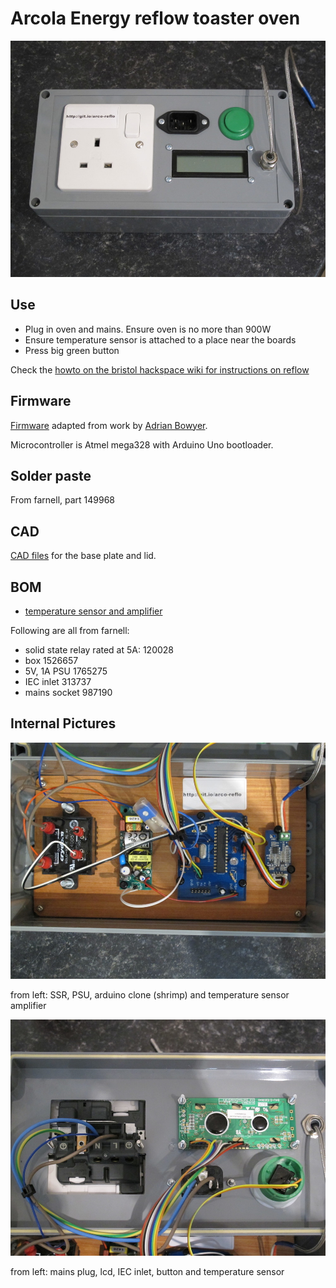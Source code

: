# Arcola Energy reflow toaster oven

![top](pics/top.jpg)

## Use

* Plug in oven and mains. Ensure oven is no more than 900W
* Ensure temperature sensor is attached to a place near the boards
* Press big green button

Check the [howto on the bristol hackspace wiki for instructions on reflow](http://bristol.hackspace.org.uk/wiki/doku.php?id=making_stencils_in_the_hackspace_using_the_vinyl_cutter) 

## Firmware

[Firmware](firmware/reflow/reflow.ino) adapted from work by [Adrian Bowyer](http://reprap.org/wiki/Toaster_Oven_Reflow_Technique#Firmware). 

Microcontroller is Atmel mega328 with Arduino Uno bootloader.

## Solder paste

From farnell, part 149968

## CAD

[CAD files](cad) for the base plate and lid.

## BOM

* [temperature sensor and amplifier](http://www.seeedstudio.com/wiki/Grove_-_High_Temperature_Sensor)

Following are all from farnell:

* solid state relay rated at 5A: 120028
* box 1526657
* 5V, 1A PSU 1765275
* IEC inlet 313737
* mains socket 987190

## Internal Pictures

![base](pics/base.jpg)

from left: SSR, PSU, arduino clone (shrimp) and temperature sensor amplifier

![lid](pics/lid.jpg)

from left: mains plug, lcd, IEC inlet, button and temperature sensor 

